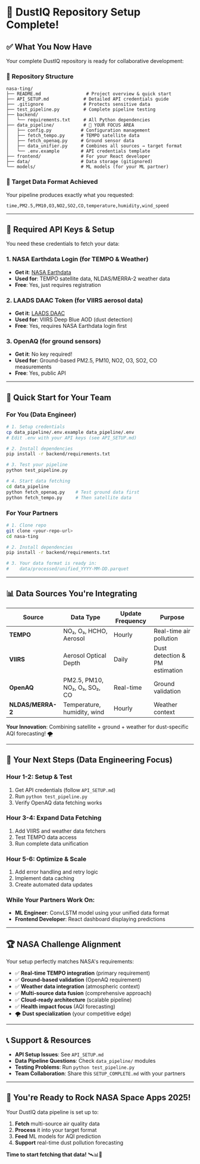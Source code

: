 # 🏁 **DustIQ Repository Setup Complete!**

## ✅ **What You Now Have**

Your complete DustIQ repository is ready for collaborative development:

### 📁 **Repository Structure**
```
nasa-ting/
├── README.md                 # Project overview & quick start
├── API_SETUP.md             # Detailed API credentials guide
├── .gitignore               # Protects sensitive data
├── test_pipeline.py         # Complete pipeline testing
├── backend/
│   └── requirements.txt     # All Python dependencies
├── data_pipeline/           # 🎯 YOUR FOCUS AREA
│   ├── config.py           # Configuration management
│   ├── fetch_tempo.py      # TEMPO satellite data
│   ├── fetch_openaq.py     # Ground sensor data
│   ├── data_unifier.py     # Combines all sources → target format
│   └── .env.example        # API credentials template
├── frontend/               # For your React developer
├── data/                   # Data storage (gitignored)
└── models/                 # ML models (for your ML partner)
```

### 🎯 **Target Data Format Achieved**
Your pipeline produces exactly what you requested:
```
time,PM2.5,PM10,O3,NO2,SO2,CO,temperature,humidity,wind_speed
```

---

## 🔑 **Required API Keys & Setup**

You need these credentials to fetch your data:

### 1. **NASA Earthdata Login** (for TEMPO & Weather)
- **Get it**: [NASA Earthdata](https://urs.earthdata.nasa.gov/)
- **Used for**: TEMPO satellite data, NLDAS/MERRA-2 weather data
- **Free**: Yes, just requires registration

### 2. **LAADS DAAC Token** (for VIIRS aerosol data)
- **Get it**: [LAADS DAAC](https://ladsweb.modaps.eosdis.nasa.gov/)
- **Used for**: VIIRS Deep Blue AOD (dust detection)
- **Free**: Yes, requires NASA Earthdata login first

### 3. **OpenAQ** (for ground sensors)
- **Get it**: No key required!
- **Used for**: Ground-based PM2.5, PM10, NO2, O3, SO2, CO measurements
- **Free**: Yes, public API

---

## 🚀 **Quick Start for Your Team**

### **For You (Data Engineer)**
```bash
# 1. Setup credentials
cp data_pipeline/.env.example data_pipeline/.env
# Edit .env with your API keys (see API_SETUP.md)

# 2. Install dependencies  
pip install -r backend/requirements.txt

# 3. Test your pipeline
python test_pipeline.py

# 4. Start data fetching
cd data_pipeline
python fetch_openaq.py    # Test ground data first
python fetch_tempo.py     # Then satellite data
```

### **For Your Partners**
```bash
# 1. Clone repo
git clone <your-repo-url>
cd nasa-ting

# 2. Install dependencies
pip install -r backend/requirements.txt

# 3. Your data format is ready in:
#    data/processed/unified_YYYY-MM-DD.parquet
```

---

## 📊 **Data Sources You're Integrating**

| Source | Data Type | Update Frequency | Purpose |
|--------|-----------|------------------|---------|
| **TEMPO** | NO₂, O₃, HCHO, Aerosol | Hourly | Real-time air pollution |
| **VIIRS** | Aerosol Optical Depth | Daily | Dust detection & PM estimation |
| **OpenAQ** | PM2.5, PM10, NO₂, O₃, SO₂, CO | Real-time | Ground validation |
| **NLDAS/MERRA-2** | Temperature, humidity, wind | Hourly | Weather context |

**Your Innovation**: Combining satellite + ground + weather for dust-specific AQI forecasting! 🌪️

---

## 🎯 **Your Next Steps (Data Engineering Focus)**

### **Hour 1-2: Setup & Test**
1. Get API credentials (follow `API_SETUP.md`)
2. Run `python test_pipeline.py`
3. Verify OpenAQ data fetching works

### **Hour 3-4: Expand Data Fetching**
1. Add VIIRS and weather data fetchers
2. Test TEMPO data access
3. Run complete data unification

### **Hour 5-6: Optimize & Scale**
1. Add error handling and retry logic
2. Implement data caching
3. Create automated data updates

### **While Your Partners Work On:**
- **ML Engineer**: ConvLSTM model using your unified data format
- **Frontend Developer**: React dashboard displaying predictions

---

## 🏆 **NASA Challenge Alignment**

Your setup perfectly matches NASA's requirements:

- ✅ **Real-time TEMPO integration** (primary requirement)
- ✅ **Ground-based validation** (OpenAQ requirement)  
- ✅ **Weather data integration** (atmospheric context)
- ✅ **Multi-source data fusion** (comprehensive approach)
- ✅ **Cloud-ready architecture** (scalable pipeline)
- ✅ **Health impact focus** (AQI forecasting)
- 🌪️ **Dust specialization** (your competitive edge)

---

## 📞 **Support & Resources**

- **API Setup Issues**: See `API_SETUP.md`
- **Data Pipeline Questions**: Check `data_pipeline/` modules
- **Testing Problems**: Run `python test_pipeline.py`
- **Team Collaboration**: Share this `SETUP_COMPLETE.md` with your partners

---

## 🎉 **You're Ready to Rock NASA Space Apps 2025!**

Your DustIQ data pipeline is set up to:
1. **Fetch** multi-source air quality data
2. **Process** it into your target format
3. **Feed** ML models for AQI prediction
4. **Support** real-time dust pollution forecasting

**Time to start fetching that data!** 🛰️📊🚀